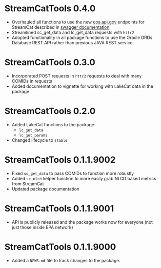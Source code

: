 # StreamCatTools 0.4.0

-   Overhauled all functions to use the new [epa.api.gov](https://api.epa.gov/StreamCat) endpoints for StreamCat described in [swagger documentation](https://usepa.github.io/StreamCatWebServices_Public/#/)
-   Streamlined sc_get_data and lc_get_data requests with `httr2` 
-   Adopted functionality in all package functions to use the Oracle ORDs Database REST API rather than previous JAVA REST service

# StreamCatTools 0.3.0

-   Incorporated POST requests in `httr2` requests to deal with many COMIDs in requests
-   Added documentation to vignette for working with LakeCat data in the package

# StreamCatTools 0.2.0

-   Added LakeCat functions to the package:
    - `lc_get_data`
    - `lc_get_params`
-   Changed lifecycle to `stable`

# StreamCatTools 0.1.1.9002

-   Fixed `sc_get_data` to pass COMIDs to function more robustly
-   Added `sc_nlcd` helper function to more easily grab NLCD based metrics from StreamCat
-   Updated package documentation

# StreamCatTools 0.1.1.9001

-   API is publicly released and the package works now for everyone (not just those inside EPA network)

# StreamCatTools 0.1.1.9000

-   Added a `NEWS.md` file to track changes to the package.
